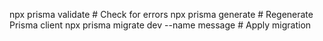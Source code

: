 npx prisma validate # Check for errors
npx prisma generate # Regenerate Prisma client
npx prisma migrate dev --name message # Apply migration
